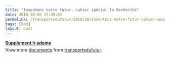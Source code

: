 ```yaml
---
title: "Inventons notre futur, cahier spécial la Recherche"
date: 2010-10-05 17:39:53
permalink: /transportsdufutur/2010/10/inventons-notre-futur-cahier-special-la-recherche.html
tags: [nan]
layout: post
---
```


<div id="__ss_5363494" style="width: 477px"><strong style="margin: 12px 0 4px"><a href="http://www.slideshare.net/transportsdufutur/supplement-lr-ademe" title="Supplement lr ademe">Supplement lr ademe</a></strong>        <div style="padding: 5px 0 12px">View more <a href="http://www.slideshare.net/">documents</a> from <a href="http://www.slideshare.net/transportsdufutur">transportsdufutur</a>.</div> </div>

